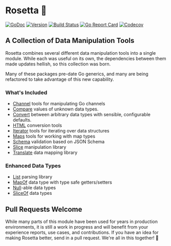 # Rosetta 🌹

[![GoDoc](https://img.shields.io/badge/go-documentation-blue.svg?style=flat-square)](http://pkg.go.dev/github.com/benpate/rosetta)
[![Version](https://img.shields.io/github/v/release/benpate/rosetta?include_prereleases&style=flat-square&color=brightgreen)](https://github.com/benpate/rosetta/releases)
[![Build Status](https://img.shields.io/github/actions/workflow/status/benpate/rosetta/go.yml?branch=main&style=flat-square)](https://github.com/benpate/rosetta/actions/workflows/go.yml)
[![Go Report Card](https://goreportcard.com/badge/github.com/benpate/rosetta?style=flat-square)](https://goreportcard.com/report/github.com/benpate/rosetta)
[![Codecov](https://img.shields.io/codecov/c/github/benpate/rosetta.svg?style=flat-square)](https://codecov.io/gh/benpate/rosetta)

## A Collection of Data Manipulation Tools

Rosetta combines several different data manipulation tools into a single module.  While each was useful on its own, the dependencies between them made updates hellish, so this collection was born.  

Many of these packages pre-date Go generics, and many are being refactored to take advantage of this new capability.

### What's Included

* [Channel](https://github.com/benpate/rosetta/tree/main/channel) tools for manipulating Go channels
* [Compare](https://github.com/benpate/rosetta/tree/main/compare) values of unknown data types.
* [Convert](https://github.com/benpate/rosetta/tree/main/convert) between arbitrary data types with sensible, configurable defaults.
* [HTML](https://github.com/benpate/rosetta/tree/main/html) conversion tools
* [Iterator](https://github.com/benpate/rosetta/tree/main/iterator) tools for iterating over data structures
* [Maps](https://github.com/benpate/rosetta/tree/main/maps) tools for working with map types
* [Schema](https://github.com/benpate/rosetta/tree/main/schema) validation based on JSON Schema
* [Slice](https://github.com/benpate/rosetta/tree/main/slice) manipulation library
* [Translate](https://github.com/benpate/rosetta/tree/main/translate) data mapping library

### Enhanced Data Types

* [List](https://github.com/benpate/rosetta/tree/main/list) parsing library
* [MapOf](https://github.com/benpate/rosetta/tree/main/mapof) data type with type safe getters/setters
* [Null](https://github.com/benpate/rosetta/tree/main/null)-able data types
* [SliceOf](https://github.com/benpate/rosetta/tree/main/sliceof) data types

## Pull Requests Welcome

While many parts of this module have been used for years in production environments, it is still a work in progress and will benefit from your experience reports, use cases, and contributions.  If you have an idea for making Rosetta better, send in a pull request.  We're all in this together! 🌹
